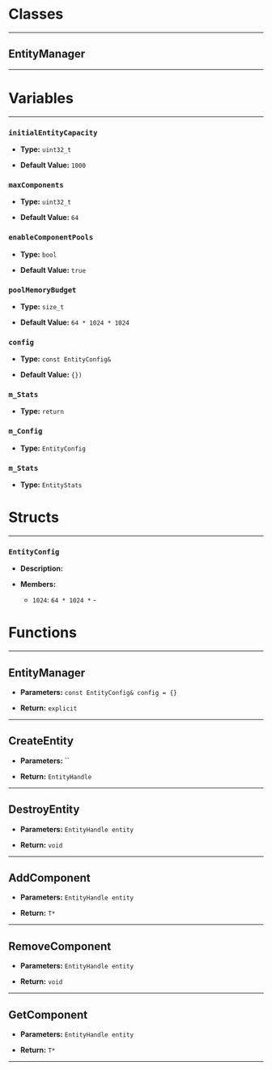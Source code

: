 # Classes
---

## EntityManager
---




# Variables
---

### `initialEntityCapacity`

- **Type:** `uint32_t`

- **Default Value:** `1000`



### `maxComponents`

- **Type:** `uint32_t`

- **Default Value:** `64`



### `enableComponentPools`

- **Type:** `bool`

- **Default Value:** `true`



### `poolMemoryBudget`

- **Type:** `size_t`

- **Default Value:** `64 * 1024 * 1024`



### `config`

- **Type:** `const EntityConfig&`

- **Default Value:** `{})`



### `m_Stats`

- **Type:** `return`



### `m_Config`

- **Type:** `EntityConfig`



### `m_Stats`

- **Type:** `EntityStats`




# Structs
---

### `EntityConfig`

- **Description:** 

- **Members:**

  - `1024`: `64 * 1024 *` - 




# Functions
---

## EntityManager



- **Parameters:** `const EntityConfig& config = {}`

- **Return:** `explicit`

---

## CreateEntity



- **Parameters:** ``

- **Return:** `EntityHandle`

---

## DestroyEntity



- **Parameters:** `EntityHandle entity`

- **Return:** `void`

---

## AddComponent



- **Parameters:** `EntityHandle entity`

- **Return:** `T*`

---

## RemoveComponent



- **Parameters:** `EntityHandle entity`

- **Return:** `void`

---

## GetComponent



- **Parameters:** `EntityHandle entity`

- **Return:** `T*`

---
